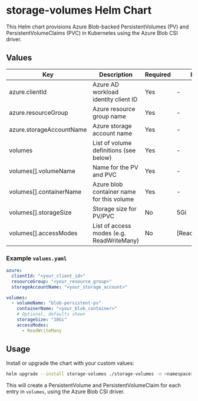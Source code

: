 # storage-volumes Helm Chart

This Helm chart provisions Azure Blob-backed PersistentVolumes (PV) and PersistentVolumeClaims (PVC) in Kubernetes using the Azure Blob CSI driver.

## Values

| Key                | Description                                      | Required | Default           |
|--------------------|--------------------------------------------------|----------|-------------------|
| azure.clientId     | Azure AD workload identity client ID              | Yes      | -                 |
| azure.resourceGroup| Azure resource group name                        | Yes      | -                 |
| azure.storageAccountName | Azure storage account name                  | Yes      | -                 |
| volumes            | List of volume definitions (see below)           | Yes      | -                 |
| volumes[].volumeName | Name for the PV and PVC                        | Yes      | -                 |
| volumes[].containerName  | Azure blob container name for this volume   | Yes      | -                 |
| volumes[].storageSize| Storage size for PV/PVC                        | No       | 5Gi               |
| volumes[].accessModes | List of access modes (e.g. ReadWriteMany)      | No       | [ReadWriteMany]   |


### Example `values.yaml`

```yaml
azure:
  clientId: "<your_client_id>"
  resourceGroup: "<your_resource_group>"
  storageAccountName: "<your_storage_account>"

volumes:
  - volumeName: "blob-persistent-pv"
    containerName: "<your_blob_container>"
    # Optional, defaults shown
    storageSize: "10Gi"
    accessModes:
      - ReadWriteMany
```

## Usage

Install or upgrade the chart with your custom values:

```bash
helm upgrade --install storage-volumes ./storage-volumes -n <namespace> -f values.yaml
```

This will create a PersistentVolume and PersistentVolumeClaim for each entry in `volumes`, using the Azure Blob CSI driver.
